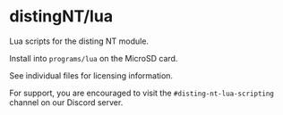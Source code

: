 # distingNT/lua
Lua scripts for the disting NT module.

Install into `programs/lua` on the MicroSD card.

See individual files for licensing information.

For support, you are encouraged to visit the `#disting-nt-lua-scripting` channel on our Discord server.
